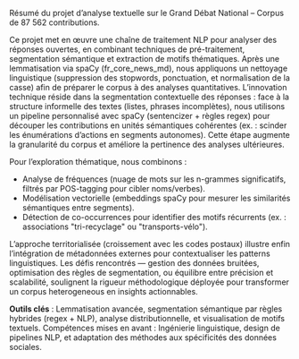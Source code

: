 Résumé du projet d’analyse textuelle sur le Grand Débat National – Corpus de 87 562 contributions.

Ce projet met en œuvre une chaîne de traitement NLP pour analyser des réponses ouvertes, en combinant techniques de pré-traitement, segmentation sémantique et extraction de motifs thématiques. Après une lemmatisation via spaCy
(fr_core_news_md), nous appliquons un nettoyage linguistique (suppression des stopwords, ponctuation, et normalisation de la casse) afin de préparer le corpus à des analyses quantitatives.
L’innovation technique réside dans la segmentation contextuelle des réponses : face à la structure informelle des textes (listes, phrases incomplètes), nous utilisons un pipeline personnalisé avec spaCy (sentencizer + règles regex)
pour découper les contributions en unités sémantiques cohérentes (ex. : scinder les énumérations d’actions en segments autonomes). Cette étape augmente la granularité du corpus et améliore la pertinence des analyses ultérieures.  

Pour l’exploration thématique, nous combinons :

- Analyse de fréquences (nuage de mots sur les n-grammes significatifs, filtrés par POS-tagging pour cibler noms/verbes).
- Modélisation vectorielle (embeddings spaCy pour mesurer les similarités sémantiques entre segments).
- Détection de co-occurrences pour identifier des motifs récurrents (ex. : associations "tri-recyclage" ou "transports-vélo").

L’approche territorialisée (croissement avec les codes postaux) illustre enfin l’intégration de métadonnées externes pour contextualiser les patterns linguistiques.
Les défis rencontrés — gestion des données bruitées, optimisation des règles de segmentation, ou équilibre entre précision et scalabilité, soulignent la rigueur méthodologique déployée pour transformer un corpus heterogeneous
en insights actionnables.


**Outils clés** : Lemmatisation avancée, segmentation sémantique par règles hybrides (regex + NLP), analyse distributionnelle, et visualisation de motifs textuels.
Compétences mises en avant : Ingénierie linguistique, design de pipelines NLP, et adaptation des méthodes aux spécificités des données sociales.
